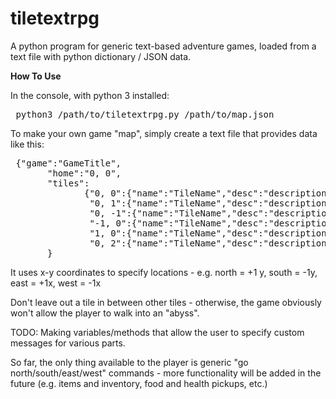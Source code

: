 # tiletextrpg
A python program for generic text-based adventure games, loaded from a text file with python dictionary / JSON data.

**How To Use**

In the console, with python 3 installed:

<pre> python3 /path/to/tiletextrpg.py /path/to/map.json </pre>

To make your own game "map", simply create a text file that provides data like this:

<pre> {"game":"GameTitle",
       "home":"0, 0",
       "tiles":
              {"0, 0":{"name":"TileName","desc":"description text"},
               "0, 1":{"name":"TileName","desc":"description text"},
               "0, -1":{"name":"TileName","desc":"description text"},
               "-1, 0":{"name":"TileName","desc":"description text"},
               "1, 0":{"name":"TileName","desc":"description text"},
               "0, 2":{"name":"TileName","desc":"description text"}}
       }
</pre>

It uses x-y coordinates to specify locations - e.g. north = +1 y, south = -1y, east = +1x, west = -1x

Don't leave out a tile in between other tiles - otherwise, the game obviously won't allow the player to walk into an "abyss".

TODO: Making variables/methods that allow the user to specify custom messages for various parts.

So far, the only thing available to the player is generic "go north/south/east/west" commands - more functionality will be added in the future (e.g. items and inventory, food and health pickups, etc.)
